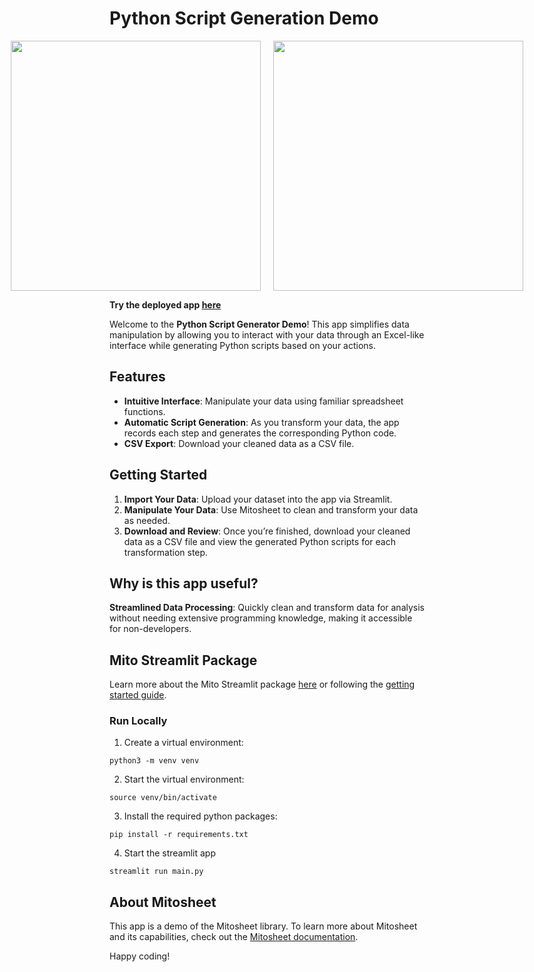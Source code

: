 # Python Script Generation Demo
<div style="display: flex; justify-content: center; align-items: center;">
  <img src="https://github.com/user-attachments/assets/25de3c9a-d73a-4200-8ac8-d6a2416e6e3d" style="width: 400px; height: auto; margin-right: 20px;" />
  <img src="https://github.com/user-attachments/assets/4069bf44-a6f3-4eac-922f-b1df086a69dd" style="width: 400px; height: auto;" />
</div>

**Try the deployed app [here](https://mito-script-generator-demo.streamlit.app/)**

Welcome to the **Python Script Generator Demo**! This app simplifies data manipulation by allowing you to interact with your data through an Excel-like interface while generating Python scripts based on your actions.

## Features

- **Intuitive Interface**: Manipulate your data using familiar spreadsheet functions.
- **Automatic Script Generation**: As you transform your data, the app records each step and generates the corresponding Python code.
- **CSV Export**: Download your cleaned data as a CSV file.

## Getting Started

1. **Import Your Data**: Upload your dataset into the app via Streamlit.
2. **Manipulate Your Data**: Use Mitosheet to clean and transform your data as needed.
3. **Download and Review**: Once you’re finished, download your cleaned data as a CSV file and view the generated Python scripts for each transformation step.

## Why is this app useful?
**Streamlined Data Processing**: Quickly clean and transform data for analysis without needing extensive programming knowledge, making it accessible for non-developers.

## Mito Streamlit Package 
Learn more about the Mito Streamlit package [here](https://docs.trymito.io/mito-for-streamlit/getting-started) or following the [getting started guide](https://docs.trymito.io/mito-for-streamlit/create-an-app).

### Run Locally 
1. Create a virtual environment:
```
python3 -m venv venv
```

2. Start the virtual environment:
```
source venv/bin/activate
```

3. Install the required python packages:
```
pip install -r requirements.txt
```

4. Start the streamlit app
```
streamlit run main.py
```

## About Mitosheet
This app is a demo of the Mitosheet library. To learn more about Mitosheet and its capabilities, check out the [Mitosheet documentation](https://github.com/mitaas/mito).

Happy coding!
